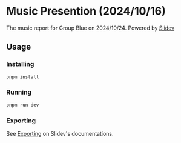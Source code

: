 # Music Presention (2024/10/16)

The music report for Group Blue on 2024/10/24.
Powered by [Slidev](https://sli.dev/)

## Usage

### Installing
```sh
pnpm install
```

### Running
```sh
pnpm run dev
```

### Exporting
See [Exporting](https://sli.dev/guide/exporting) on Slidev's documentations.